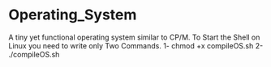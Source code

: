 # Operating_System
A tiny yet functional operating system similar to CP/M.
To Start the Shell on Linux you need to write only Two Commands.
	1- chmod +x compileOS.sh
	2- ./compileOS.sh
